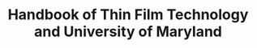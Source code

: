 ---
title: "Handbook of Thin Film Technology and University of Maryland"
layout: archive
permalink: /story-13/
---